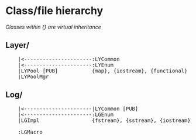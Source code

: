 # Class/file hierarchy
<i>Classes within {} are virtual inheritance</i>

## Layer/
<pre>
    |<----------------------:LYCommon
    |<----------------------:LYEnum
    |LYPool [PUB]           {map}, {iostream}, {functional}
    |LYPoolMgr
</pre>

## Log/
<pre>
    |<----------------------|LYCommon [PUB]
    |<----------------------:LGEnum
    |LGImpl                 {fstream}, {sstream}, {iostream}

    :LGMacro
</pre>
